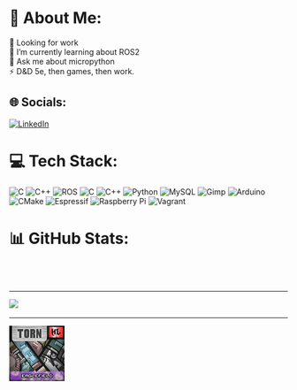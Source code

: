 # 💫 About Me:
🔭 Looking for work<br>🌱 I’m currently learning about ROS2<br>💬 Ask me about micropython<br>⚡ D&D 5e, then games, then work.

## 🌐 Socials:
[![LinkedIn](https://img.shields.io/badge/LinkedIn-%230077B5.svg?logo=linkedin&logoColor=white)](https://linkedin.com/in/eaglefield) 

# 💻 Tech Stack:
![C](https://img.shields.io/badge/c-%2300599C.svg?style=for-the-badge&logo=c&logoColor=white) ![C++](https://img.shields.io/badge/c++-%2300599C.svg?style=for-the-badge&logo=c%2B%2B&logoColor=white) ![ROS](https://img.shields.io/badge/ros-%230A0FF9.svg?style=for-the-badge&logo=ros&logoColor=white) ![C](https://img.shields.io/badge/c-%2300599C.svg?style=for-the-badge&logo=c&logoColor=white) ![C++](https://img.shields.io/badge/c++-%2300599C.svg?style=for-the-badge&logo=c%2B%2B&logoColor=white) ![Python](https://img.shields.io/badge/python-3670A0?style=for-the-badge&logo=python&logoColor=ffdd54) ![MySQL](https://img.shields.io/badge/mysql-4479A1.svg?style=for-the-badge&logo=mysql&logoColor=white) ![Gimp](https://img.shields.io/badge/Gimp-657D8B?style=for-the-badge&logo=gimp&logoColor=FFFFFF) ![Arduino](https://img.shields.io/badge/-Arduino-00979D?style=for-the-badge&logo=Arduino&logoColor=white) ![CMake](https://img.shields.io/badge/CMake-%23008FBA.svg?style=for-the-badge&logo=cmake&logoColor=white) ![Espressif](https://img.shields.io/badge/espressif-E7352C.svg?style=for-the-badge&logo=espressif&logoColor=white) ![Raspberry Pi](https://img.shields.io/badge/-RaspberryPi-C51A4A?style=for-the-badge&logo=Raspberry-Pi) ![Vagrant](https://img.shields.io/badge/vagrant-%231563FF.svg?style=for-the-badge&logo=vagrant&logoColor=white) 
# 📊 GitHub Stats:
<picture>
  <source media="(prefers-color-scheme: dark)" srcset="https://github-readme-streak-stats.herokuapp.com/?user=hav23&theme=dark&hide_border=false">
  <source media="(prefers-color-scheme: light)" srcset="https://github-readme-streak-stats.herokuapp.com/?user=hav23&theme=light&hide_border=false">
  <img alt="">
</picture>
<br>
<picture>
  <source media="(prefers-color-scheme: dark)" srcset="https://github-readme-stats.vercel.app/api/top-langs/?username=hav23&theme=dark&hide_border=false&include_all_commits=true&count_private=true&layout=compact">
  <source media="(prefers-color-scheme: light)" srcset="https://github-readme-stats.vercel.app/api/top-langs/?username=hav23&theme=light&hide_border=false&include_all_commits=true&count_private=true&layout=compact">
  <img alt="">
</picture>

---
[![](https://visitcount.itsvg.in/api?id=hav23&icon=5&color=0)](https://visitcount.itsvg.in)

---

[![](https://github.com/hav23/hav23/blob/main/signature.png)](https://www.torn.com/2325963)
